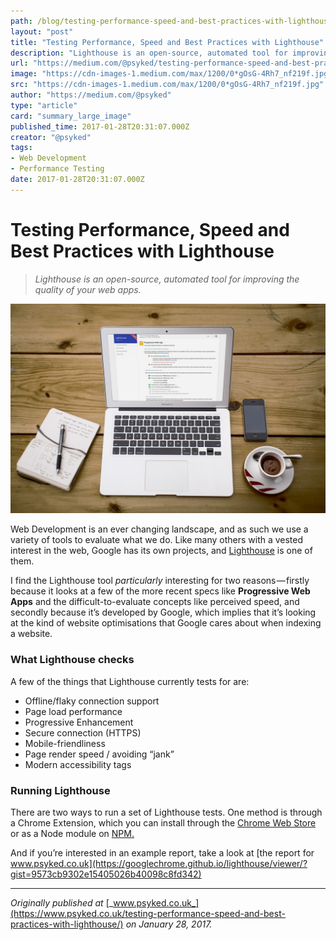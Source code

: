 ```yaml
---
path: /blog/testing-performance-speed-and-best-practices-with-lighthouse-109803ce90ba/
layout: "post"
title: "Testing Performance, Speed and Best Practices with Lighthouse"
description: "Lighthouse is an open-source, automated tool for improving the quality of your web apps."
url: "https://medium.com/@psyked/testing-performance-speed-and-best-practices-with-lighthouse-109803ce90ba"
image: "https://cdn-images-1.medium.com/max/1200/0*gOsG-4Rh7_nf219f.jpg"
src: "https://cdn-images-1.medium.com/max/1200/0*gOsG-4Rh7_nf219f.jpg"
author: "https://medium.com/@psyked"
type: "article"
card: "summary_large_image"
published_time: 2017-01-28T20:31:07.000Z
creator: "@psyked"
tags:
- Web Development
- Performance Testing
date: 2017-01-28T20:31:07.000Z
---
```


# Testing Performance, Speed and Best Practices with Lighthouse

> _Lighthouse is an open-source, automated tool for improving the quality of your web apps._

![](0*gOsG-4Rh7_nf219f.jpg)

Web Development is an ever changing landscape, and as such we use a variety of tools to evaluate what we do. Like many others with a vested interest in the web, Google has its own projects, and [Lighthouse](https://developers.google.com/web/tools/lighthouse/) is one of them.

I find the Lighthouse tool _particularly_ interesting for two reasons — firstly because it looks at a few of the more recent specs like **Progressive Web Apps** and the difficult-to-evaluate concepts like perceived speed, and secondly because it’s developed by Google, which implies that it’s looking at the kind of website optimisations that Google cares about when indexing a website.

### What Lighthouse checks

A few of the things that Lighthouse currently tests for are:

*   Offline/flaky connection support
*   Page load performance
*   Progressive Enhancement
*   Secure connection (HTTPS)
*   Mobile-friendliness
*   Page render speed / avoiding “jank”
*   Modern accessibility tags

### Running Lighthouse

There are two ways to run a set of Lighthouse tests. One method is through a Chrome Extension, which you can install through the [Chrome Web Store](https://chrome.google.com/webstore/detail/lighthouse/blipmdconlkpinefehnmjammfjpmpbjk) or as a Node module on [NPM.](https://www.npmjs.com/package/lighthouse)

And if you’re interested in an example report, take a look at [the report for www.psyked.co.uk](https://googlechrome.github.io/lighthouse/viewer/?gist=9573cb9302e15405026b40098c8fd342)

---

_Originally published at_ [_www.psyked.co.uk_](https://www.psyked.co.uk/testing-performance-speed-and-best-practices-with-lighthouse/) _on January 28, 2017._
